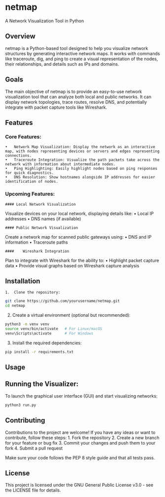 # netmap

A Network Visualization Tool in Python

## Overview

netmap is a Python-based tool designed to help you visualize network structures by generating interactive network maps. It works with commands like traceroute, dig, and ping to create a visual representation of the nodes, their relationships, and details such as IPs and domains.

## Goals

The main objective of netmap is to provide an easy-to-use network visualization tool that can analyze both local and public networks. It can display network topologies, trace routes, resolve DNS, and potentially integrate with packet capture tools like Wireshark.

## Features

### Core Features:
	•	Network Map Visualization: Display the network as an interactive map, with nodes representing devices or servers and edges representing connections.
	•	Traceroute Integration: Visualize the path packets take across the network with information about intermediate nodes.
	•	Ping Highlighting: Easily highlight nodes based on ping responses for quick diagnostics.
	•	DNS Resolution: Show hostnames alongside IP addresses for easier identification of nodes.

### Upcoming Features:
	#### Local Network Visualization
Visualize devices on your local network, displaying details like:
	•	Local IP addresses
	•	DNS names (if available)
 
	#### Public Network Visualization
Create a network map for scanned public gateways using:
	•	DNS and IP information
	•	Traceroute paths
 
	####	Wireshark Integration
Plan to integrate with Wireshark for the ability to:
	•	Highlight packet capture data
	•	Provide visual graphs based on Wireshark capture analysis

## Installation
	1.	Clone the repository:
 ``` bash
git clone https://github.com/yourusername/netmap.git
cd netmap
 ```
  2.	Create a virtual environment (optional but recommended):
  ``` bash
  python3 -m venv venv
  source venv/bin/activate   # For Linux/macOS
  venv\Scripts\activate      # For Windows
  ```
  3.	Install the required dependencies:
  ``` bash
  pip install -r requirements.txt
  ```

## Usage

## Running the Visualizer:

To launch the graphical user interface (GUI) and start visualizing networks:
``` bash
python3 run.py
```

## Contributing

Contributions to the project are welcome! If you have any ideas or want to contribute, follow these steps:
	1.	Fork the repository
	2.	Create a new branch for your feature or bug fix
	3.	Commit your changes and push them to your fork
	4.	Submit a pull request

Make sure your code follows the PEP 8 style guide and that all tests pass.

## License

This project is licensed under the GNU General Public License v3.0 - see the LICENSE file for details.







  
